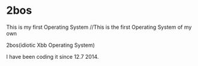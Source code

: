 2bos
====
This is my first Operating System
//This is the first Operating System of my own

2bos(idiotic Xbb Operating System)


I have been coding it since 12.7 2014.
